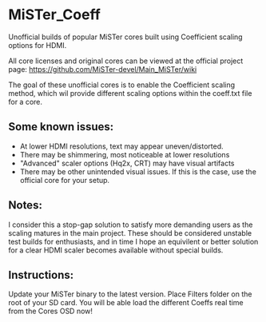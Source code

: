 # MiSTer_Coeff
Unofficial builds of popular MiSTer cores built using Coefficient scaling options for HDMI.

All core licenses and original cores can be viewed at the official project page: https://github.com/MiSTer-devel/Main_MiSTer/wiki

The goal of these unofficial cores is to enable the Coefficient scaling method, which wil provide different scaling options within the coeff.txt file for a core.

## Some known issues: ##

*   At lower HDMI resolutions, text may appear uneven/distorted.
*   There may be shimmering, most noticeable at lower resolutions
*   "Advanced" scaler options (Hq2x, CRT) may have visual artifacts
*   There may be other unintended visual issues. If this is the case, use the official core for your setup.


## Notes: ##
I consider this a stop-gap solution to satisfy more demanding users as the scaling matures in the main project. These should be considered unstable test builds for enthusiasts, and in time I hope an equivilent or better solution for a clear HDMI scaler becomes available without special builds.

## Instructions: ##
Update your MiSTer binary to the latest version. Place Filters folder on the root of your SD card. You will be able load the different Coeffs real time from the Cores OSD now!
